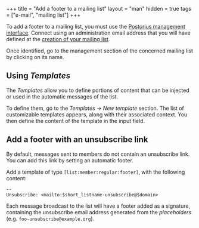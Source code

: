 +++
title = "Add a footer to a mailing list"
layout = "man"
hidden = true
tags = ["e-mail", "mailing list"]
+++

To add a footer to a mailing list, you must use the [Postorius management interface](https://mailman.alwaysdata.com/). Connect using an administration email address that you will have defined at the [creation of your mailing list](create-a-mailing-list).

Once identified, go to the management section of the concerned mailing list by clicking on its name.

## Using *Templates*

The *Templates* allow you to define portions of content that can be injected or used in the automatic messages of the list.

To define them, go to the *Templates → New template* section. The list of customizable templates appears, along with their associated context. You then define the content of the template in the input field.

## Add a footer with an unsubscribe link

By default, messages sent to members do not contain an unsubscribe link. You can add this link by setting an automatic footer.

Add a template of type `[list:member:regular:footer]`, with the following content:

```txt
--
Unsubscribe: <mailto:$short_listname-unsubscribe@$domain>
```

Each message broadcast to the list will have a footer added as a signature, containing the unsubscribe email address generated from the *placeholders* (e.g. `foo-unsubscribe@example.org`).
